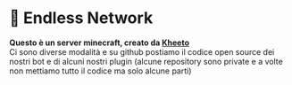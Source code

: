 # 📌 Endless Network
<b>Questo è un server minecraft, creato da [Kheeto](https://github.com/Kheeto)</b><br>
Ci sono diverse modalità e su github postiamo il codice open source dei nostri bot e di alcuni nostri plugin (alcune repository sono private e a volte non mettiamo tutto il codice ma solo alcune parti)
